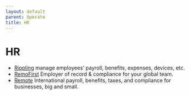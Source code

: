 ```yaml
---
layout: default
parent: Operate
title: HR
---
```


# HR

- [Rippling](https://www.rippling.com) manage employees’ payroll, benefits, expenses, devices, etc.
- [RemoFirst](https://www.remofirst.com) Employer of record & compliance for your global team.
- [Remote](https://remote.com) International payroll, benefits, taxes, and compliance for businesses, big and small.